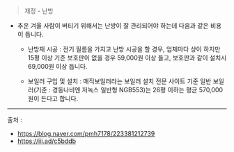 > 재정 - 난방

- 추운 겨울 사람이 버티기 위해서는 난방이 잘 관리되어야 하는데 다음과 같은 비용이 듭니다.
  - 난방재 시공 : 전기 필름을 가지고 난방 시공을 할 경우, 업체마다 상이 하지만 15평 이상 기준 보호판이 없을 경우 59,000원 이상 들고, 보호판과 같이 설치시 69,000원 이상 듭니다.
 
  - 보일러 구입 및 설치 : 매직보일러라는 보일러 설치 전문 사이트 기준 일반 보일러(기준 : 경동나비엔 저녹스 일반형 NGB553)는 26평 이하는 평균 570,000원이 든다고 합니다.

---
출처 : 
- https://blog.naver.com/pmh7178/223381212739
- https://iii.ad/c5bddb
